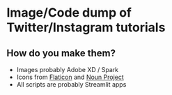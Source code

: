 # Image/Code dump of Twitter/Instagram tutorials

## How do you make them?

- Images probably Adobe XD / Spark
- Icons from [Flaticon](https://www.flaticon.com/) and [Noun Project](https://thenounproject.com/)
- All scripts are probably Streamlit apps

